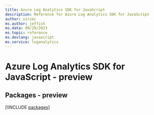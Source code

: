 ```yaml
---
title: Azure Log Analytics SDK for JavaScript
description: Reference for Azure Log Analytics SDK for JavaScript
author: xirzec
ms.author: jeffish
ms.data: 09/29/2023
ms.topic: reference
ms.devlang: javascript
ms.service: loganalytics
---
```

# Azure Log Analytics SDK for JavaScript - preview
## Packages - preview
[!INCLUDE [packages](log-analytics-index.md)]
